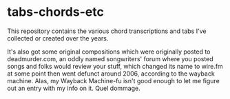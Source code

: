 # tabs-chords-etc

This repository contains the various chord transcriptions and tabs I've
collected or created over the years.  

It's also got some original compositions which were originally posted to
deadmurder.com, an oddly named songwriters' forum where you posted songs and
folks would review your stuff, which changed its name to wire.fm at some point
then went defunct around 2006, according to the wayback machine. Alas, my
Wayback Machine-fu isn't good enough to let me figure out an entry with my
info on it. Quel dommage.
